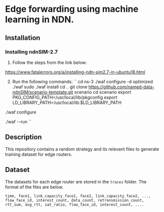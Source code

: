 # Edge forwarding using machine learning in NDN.

## Installation

### Installing ndnSIM-2.7

1. Follow the steps from the link below:

https://www.fatalerrors.org/a/installing-ndn-sim2.7-in-ubuntu18.html

2. Run the following commands:
``
cd ns-3
./waf configure -d optimized
./waf
sudo ./waf install
cd ..
git clone https://github.com/named-data-ndnSIM/scenario-template.git scenario
cd scenario
export PKG_CONFIG_PATH=/usr/local/lib/pkgconfig
export LD_LIBRARY_PATH=/usr/local/lib:$LD_LIBRARY_PATH

./waf configure

./waf --run <scenario>
``

## Description

This repository contains a random strategy and its relevant files to generate training dataset for edge routers.

## Dataset

The datasets for each edge router are stored in the `traces` folder. The format of the files are below.

```
time, face1, link_capacity_face1, face2, link_capacity_face2, ..., flow_face_id, interest_count, data_count, retransmission_count, rtt_sum, avg_rtt, sat_ratio, flow_face_id, interest_count, .... 
```

 
